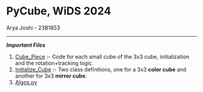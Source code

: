# PyCube, WiDS 2024
Arya Joshi - 23B1853
***
***Important Files***
1. [Cube_Piece](Cube_Piece.py) :- Code for each small cube of the 3x3 cube, initialization and the rotation+tracking logic.
2. [Initialize_Cube](Initialize_Cube.py) :- Two class definitions, one for a 3x3 **color cube** and another for 3x3 **mirror cube**.
1. [Algos.py](Algos.py)

